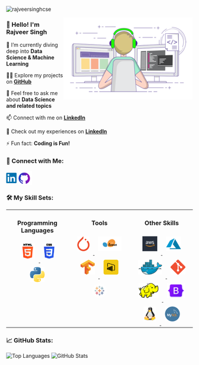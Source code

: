 <!-- ![Banner](https://github.com/rajveersinghcse/rajveersinghcse/blob/master/img/GitHub_Banner.png) -->

<p align="left">
  <img src="https://komarev.com/ghpvc/?username=rajveersinghcse&label=Profile%20views&color=0e75b6&style=flat" alt="rajveersinghcse" />
</p>

<img align="right" height="220" width="350" src="https://github.com/rajveersinghcse/rajveersinghcse/blob/master/img/coder.gif" alt="coder">

### 👋 Hello! I'm Rajveer Singh

🌱 I’m currently diving deep into **Data Science & Machine Learning**

👨‍💻 Explore my projects on **[GitHub]**

💬 Feel free to ask me about **Data Science and related topics**

📫 Connect with me on **[LinkedIn]**

📄 Check out my experiences on **[LinkedIn]**

⚡ Fun fact: **Coding is Fun!**


### 🔗 Connect with Me:

<div align="left"> 
<a href="https://linkedin.com/in/rajveersinghcse" target="_blank"><img align="center" src="https://github.com/rajveersinghcse/rajveersinghcse/blob/master/img/linkedin.png" alt="Linkedin" height="28" width="28" /></a>
<a href="https://github.com/rajveersinghcse" target="_blank"><img align="center" src="https://github.com/rajveersinghcse/rajveersinghcse/blob/master/img/GitHub.png" alt="Github" height="38" width="38" /></a>
</div>



### 🛠️ My Skill Sets:

<table>
  <tr>
    <td valign="top" width="33%">
      <h3 align="center">Programming Languages</h3>  
      <div align="center">
        <a href="https://www.w3.org/html/" target="_blank">
          <img style="margin: 10px" src="https://github.com/rajveersinghcse/rajveersinghcse/blob/master/img/HTML.png" alt="HTML5" height="40" />
        </a>
        <a href="https://www.w3schools.com/css/" target="_blank">
          <img style="margin: 10px" src="https://github.com/rajveersinghcse/rajveersinghcse/blob/master/img/CSS.png" alt="CSS3" height="40" />
        </a>
        <a href="https://www.python.org" target="_blank">
          <img style="margin: 10px" src="https://github.com/rajveersinghcse/rajveersinghcse/blob/master/img/Python.png" alt="Python" height="40" />
        </a>
      </div>
    </td>
    <td valign="top" width="33%">
      <h3 align="center">Tools</h3>
      <div align="center">
        <a href="https://pytorch.org/" target="_blank">
          <img style="margin: 10px" src="https://github.com/rajveersinghcse/rajveersinghcse/blob/master/img/PyTorch.png" alt="PyTorch" height="40" />
        </a>
        <a href="https://scikit-learn.org/" target="_blank">
          <img style="margin: 10px" src="https://github.com/rajveersinghcse/rajveersinghcse/blob/master/img/scikitlearn.png" alt="Scikit Learn" height="40" />
        </a>
        <a href="https://www.tensorflow.org" target="_blank">
          <img style="margin: 10px" src="https://github.com/rajveersinghcse/rajveersinghcse/blob/master/img/Tensorflow.png" alt="TensorFlow" height="40" />
        </a>
        <a href="https://powerbi.microsoft.com/en-au/" target="_blank">
          <img style="margin: 10px" src="https://github.com/rajveersinghcse/rajveersinghcse/blob/master/img/powerbi.png" alt="Power BI" height="40" />
        </a>
        <a href="https://www.tableau.com/" target="_blank">
          <img style="margin: 10px" src="https://github.com/rajveersinghcse/rajveersinghcse/blob/master/img/Tableau.png" alt="Tableau" height="40" />
        </a>
      </div>
    </td>
    <td valign="top" width="33%">
      <h3 align="center">Other Skills</h3>
      <div align="center">
        <a href="https://aws.amazon.com" target="_blank">
          <img style="margin: 10px" src="https://github.com/rajveersinghcse/rajveersinghcse/blob/master/img/aws.png" alt="AWS" height="40" />
        </a>
        <a href="https://azure.microsoft.com/en-in/" target="_blank">
          <img style="margin: 10px" src="https://github.com/rajveersinghcse/rajveersinghcse/blob/master/img/Azure.png" alt="Azure" height="40" />
        </a>
        <a href="https://www.docker.com/" target="_blank">
          <img style="margin: 10px" src="https://github.com/rajveersinghcse/rajveersinghcse/blob/master/img/Docker.png" alt="Docker" height="40" width="65" />
        </a>
        <a href="https://git-scm.com/" target="_blank">
          <img style="margin: 10px" src="https://github.com/rajveersinghcse/rajveersinghcse/blob/master/img/Git.png" alt="Git" height="40" />
        </a>
        <a href="https://hadoop.apache.org/" target="_blank">
          <img style="margin: 10px" src="https://github.com/rajveersinghcse/rajveersinghcse/blob/master/img/Hadoop.png" alt="Hadoop" height="40" />
        </a>
        <a href="https://getbootstrap.com" target="_blank">
          <img style="margin: 10px" src="https://github.com/rajveersinghcse/rajveersinghcse/blob/master/img/Bootstrap.png" alt="Bootstrap" height="40" />
        </a>
        <a href="https://www.linux.org/" target="_blank">
          <img style="margin: 10px" src="https://github.com/rajveersinghcse/rajveersinghcse/blob/master/img/Linux.png" alt="Linux" height="40" />
        </a>
        <a href="https://www.mysql.com/" target="_blank">
          <img style="margin: 10px" src="https://github.com/rajveersinghcse/rajveersinghcse/blob/master/img/MySQL.png" alt="MySQL" height="40" />
        </a>
      </div>
    </td>
  </tr>
</table>


### 📈 GitHub Stats:

<div>
  <img height="180em" src="https://github-readme-stats.vercel.app/api/top-langs/?username=rajveersinghcse&layout=compact&theme=github_dark" alt="Top Languages" />
  <img height="180em" src="https://github-readme-stats.vercel.app/api?username=rajveersinghcse&show_icons=true&locale=en&theme=github_dark" alt="GitHub Stats" />
</div>

[GitHub]: https://github.com/rajveersinghcse?tab=repositories
[LinkedIn]: https://www.linkedin.com/in/rajveersinghcse/
